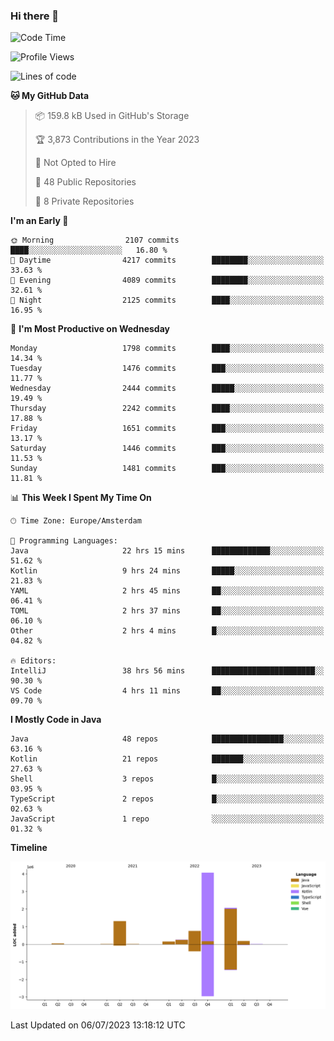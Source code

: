 ### Hi there 👋


<!--START_SECTION:waka-->
![Code Time](http://img.shields.io/badge/Code%20Time-3%2C329%20hrs%2046%20mins-blue)

![Profile Views](http://img.shields.io/badge/Profile%20Views-12-blue)

![Lines of code](https://img.shields.io/badge/From%20Hello%20World%20I%27ve%20Written-8.8%20million%20lines%20of%20code-blue)

**🐱 My GitHub Data** 

> 📦 159.8 kB Used in GitHub's Storage 
 > 
> 🏆 3,873 Contributions in the Year 2023
 > 
> 🚫 Not Opted to Hire
 > 
> 📜 48 Public Repositories 
 > 
> 🔑 8 Private Repositories 
 > 
**I'm an Early 🐤** 

```text
🌞 Morning                2107 commits        ████░░░░░░░░░░░░░░░░░░░░░   16.80 % 
🌆 Daytime                4217 commits        ████████░░░░░░░░░░░░░░░░░   33.63 % 
🌃 Evening                4089 commits        ████████░░░░░░░░░░░░░░░░░   32.61 % 
🌙 Night                  2125 commits        ████░░░░░░░░░░░░░░░░░░░░░   16.95 % 
```
📅 **I'm Most Productive on Wednesday** 

```text
Monday                   1798 commits        ████░░░░░░░░░░░░░░░░░░░░░   14.34 % 
Tuesday                  1476 commits        ███░░░░░░░░░░░░░░░░░░░░░░   11.77 % 
Wednesday                2444 commits        █████░░░░░░░░░░░░░░░░░░░░   19.49 % 
Thursday                 2242 commits        ████░░░░░░░░░░░░░░░░░░░░░   17.88 % 
Friday                   1651 commits        ███░░░░░░░░░░░░░░░░░░░░░░   13.17 % 
Saturday                 1446 commits        ███░░░░░░░░░░░░░░░░░░░░░░   11.53 % 
Sunday                   1481 commits        ███░░░░░░░░░░░░░░░░░░░░░░   11.81 % 
```


📊 **This Week I Spent My Time On** 

```text
🕑︎ Time Zone: Europe/Amsterdam

💬 Programming Languages: 
Java                     22 hrs 15 mins      █████████████░░░░░░░░░░░░   51.62 % 
Kotlin                   9 hrs 24 mins       █████░░░░░░░░░░░░░░░░░░░░   21.83 % 
YAML                     2 hrs 45 mins       ██░░░░░░░░░░░░░░░░░░░░░░░   06.41 % 
TOML                     2 hrs 37 mins       ██░░░░░░░░░░░░░░░░░░░░░░░   06.10 % 
Other                    2 hrs 4 mins        █░░░░░░░░░░░░░░░░░░░░░░░░   04.82 % 

🔥 Editors: 
IntelliJ                 38 hrs 56 mins      ███████████████████████░░   90.30 % 
VS Code                  4 hrs 11 mins       ██░░░░░░░░░░░░░░░░░░░░░░░   09.70 % 
```

**I Mostly Code in Java** 

```text
Java                     48 repos            ████████████████░░░░░░░░░   63.16 % 
Kotlin                   21 repos            ███████░░░░░░░░░░░░░░░░░░   27.63 % 
Shell                    3 repos             █░░░░░░░░░░░░░░░░░░░░░░░░   03.95 % 
TypeScript               2 repos             █░░░░░░░░░░░░░░░░░░░░░░░░   02.63 % 
JavaScript               1 repo              ░░░░░░░░░░░░░░░░░░░░░░░░░   01.32 % 
```



**Timeline**

![Lines of Code chart](https://raw.githubusercontent.com/powercasgamer/powercasgamer/master/assets/bar_graph.png)


 Last Updated on 06/07/2023 13:18:12 UTC
<!--END_SECTION:waka-->
